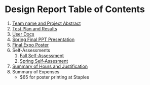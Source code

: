 # Design Report Table of Contents
1. [Team name and Project Abstract](/Project_Planning_And_Assignments/Project_Description.md)
2. [Test Plan and Results](/Project_Planning_And_Assignments/Test_Plan_And_Results.pdf)
3. [User Docs](/USER_DOCS.md)
4. [Spring Final PPT Presentation](https://docs.google.com/presentation/d/1Zhb0sGaYNVrJPqnTdKtY5an3Z8EAIc17fDHHG__onvo/edit?usp=sharing)
5. [Final Expo Poster](/Project_Planning_And_Assignments/AssembleXperience_Poster.pdf)
6. Self-Assessments
	1. [Fall Self-Assessment](https://mailuc-my.sharepoint.com/:w:/g/personal/darsttd_mail_uc_edu/EQSV9a1MrPNErPY_alzKcc0B7-XVkzDY66qbFKZjJ19Btw?e=fkD8x8)
	2. [Spring Self-Assesment](/Project_Planning_And_Assignments/Spring_Self_Assessment.pdf)
7. [Summary of Hours and Justification](https://mailuc-my.sharepoint.com/:w:/g/personal/darsttd_mail_uc_edu/EYFDPVLA0A5NuX1DPVdQxyoBi6KpYkyOMZAxe4CxmS4_mQ?e=8CyOkW)
8. Summary of Expenses
	- $65 for poster printing at Staples